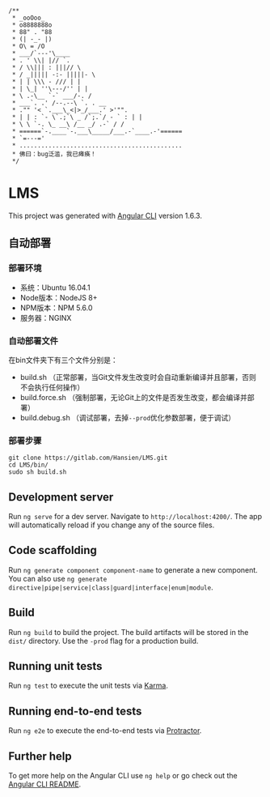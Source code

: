 ```
/**
 * _ooOoo_
 * o8888888o
 * 88" . "88
 * (| -_- |)
 * O\ = /O
 * ___/`---'\____
 * . ' \\| |// `.
 * / \\||| : |||// \
 * / _||||| -:- |||||- \
 * | | \\\ - /// | |
 * | \_| ''\---/'' | |
 * \ .-\__ `-` ___/-. /
 * ___`. .' /--.--\ `. . __
 * ."" '< `.___\_<|>_/___.' >'"".
 * | | : `- \`.;`\ _ /`;.`/ - ` : | |
 * \ \ `-. \_ __\ /__ _/ .-` / /
 * ======`-.____`-.___\_____/___.-`____.-'======
 * `=---='
 * .............................................
 * 佛曰：bug泛滥，我已瘫痪！
 */
 ```
 
# LMS

This project was generated with [Angular CLI](https://github.com/angular/angular-cli) version 1.6.3.

## 自动部署

### 部署环境
* 系统：Ubuntu 16.04.1  
* Node版本：NodeJS 8+   
* NPM版本：NPM 5.6.0  
* 服务器：NGINX

### 自动部署文件
在bin文件夹下有三个文件分别是：
* build.sh （正常部署，当Git文件发生改变时会自动重新编译并且部署，否则不会执行任何操作）
* build.force.sh  （强制部署，无论Git上的文件是否发生改变，都会编译并部署）
* build.debug.sh  （调试部署，去掉`--prod`优化参数部署，便于调试）

### 部署步骤
```
git clone https://gitlab.com/Hansien/LMS.git
cd LMS/bin/
sudo sh build.sh
```

###

## Development server

Run `ng serve` for a dev server. Navigate to `http://localhost:4200/`. The app will automatically reload if you change any of the source files.

## Code scaffolding

Run `ng generate component component-name` to generate a new component. You can also use `ng generate directive|pipe|service|class|guard|interface|enum|module`.

## Build

Run `ng build` to build the project. The build artifacts will be stored in the `dist/` directory. Use the `-prod` flag for a production build.

## Running unit tests

Run `ng test` to execute the unit tests via [Karma](https://karma-runner.github.io).

## Running end-to-end tests

Run `ng e2e` to execute the end-to-end tests via [Protractor](http://www.protractortest.org/).

## Further help

To get more help on the Angular CLI use `ng help` or go check out the [Angular CLI README](https://github.com/angular/angular-cli/blob/master/README.md).
